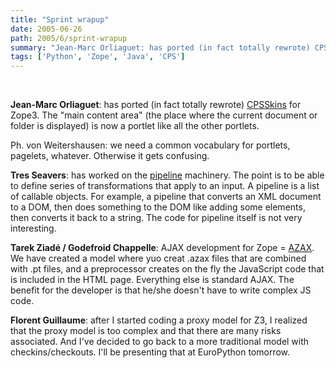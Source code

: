 ```yaml
---
title: "Sprint wrapup"
date: 2005-06-26
path: 2005/6/sprint-wrapup
summary: "Jean-Marc Orliaguet: has ported (in fact totally rewrote) CPSSkins for Zope3."
tags: ['Python', 'Zope', 'Java', 'CPS']
---
```


<br><p><strong>Jean-Marc Orliaguet</strong>: has ported (in fact totally rewrote) <a href="http://www.medic.chalmers.se/%7Ejmo/CPS/">CPSSkins</a> for Zope3. The
 "main content area" (the place where the current document or folder is
 displayed) is now a portlet like all the other portlets.</p> 
 <p>Ph. von Weitershausen: we need a common vocabulary for portlets,
 pagelets, whatever. Otherwise it gets confusing.</p> 
 <p><strong>Tres Seavers</strong>: has worked on the <a href="http://codespeak.net/svn/z3/pipelines/trunk">pipeline</a> machinery.
 The point is to be able to define series of transformations that apply to an
 input. A pipeline is a list of callable objects. For example, a pipeline
 that converts an XML document to a DOM, then does something to the DOM like
 adding some elements, then converts it back to a string. The code for
 pipeline itself is not very interesting.</p> 
 <p><strong>Tarek Ziad&#233; / Godefroid Chappelle</strong>: AJAX development for Zope = <a href="http://svn.nuxeo.org/trac/pub/browser/z3lab/azax/trunk/">AZAX</a>. We
 have created a model where yuo creat .azax files that are combined with .pt
 files, and a preprocessor creates on the fly the JavaScript code that is
 included in the HTML page. Everything else is standard AJAX. The benefit for
 the developer is that he/she doesn't have to write complex JS code.</p> 
 <p><strong>Florent Guillaume</strong>: after I started coding a proxy model for Z3, I
 realized that the proxy model is too complex and that there are many risks
 associated. And I've decided to go back to a more traditional model with
 checkins/checkouts. I'll be presenting that at EuroPython tomorrow.</p> 

